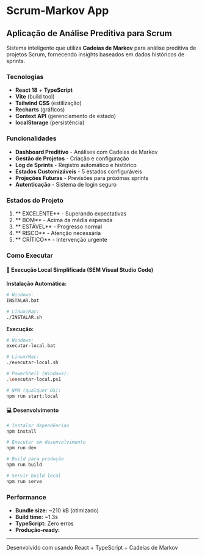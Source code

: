 # Scrum-Markov App

##  Aplicação de Análise Preditiva para Scrum

Sistema inteligente que utiliza **Cadeias de Markov** para análise preditiva de projetos Scrum, fornecendo insights baseados em dados históricos de sprints.

###  Tecnologias

- **React 18** + **TypeScript**
- **Vite** (build tool)
- **Tailwind CSS** (estilização)
- **Recharts** (gráficos)
- **Context API** (gerenciamento de estado)
- **localStorage** (persistência)

###  Funcionalidades

-  **Dashboard Preditivo** - Análises com Cadeias de Markov
-  **Gestão de Projetos** - Criação e configuração
-  **Log de Sprints** - Registro automático e histórico
-  **Estados Customizáveis** - 5 estados configuráveis
-  **Projeções Futuras** - Previsões para próximas sprints
-  **Autenticação** - Sistema de login seguro

###  Estados do Projeto

1. ** EXCELENTE** - Superando expectativas
2. ** BOM** - Acima da média esperada  
3. ** ESTÁVEL** - Progresso normal
4. ** RISCO** - Atenção necessária
5. ** CRÍTICO** - Intervenção urgente

###  Como Executar

#### 🚀 Execução Local Simplificada (SEM Visual Studio Code)

**Instalação Automática:**
```bash
# Windows:
INSTALAR.bat

# Linux/Mac:  
./INSTALAR.sh
```

**Execução:**
```bash
# Windows:
executar-local.bat

# Linux/Mac:
./executar-local.sh

# PowerShell (Windows):
.\executar-local.ps1

# NPM (qualquer OS):
npm run start:local
```

#### 💻 Desenvolvimento

```bash
# Instalar dependências
npm install

# Executar em desenvolvimento
npm run dev

# Build para produção
npm run build

# Servir build local
npm run serve
```

###  Performance

- **Bundle size:** ~210 kB (otimizado)
- **Build time:** ~1.3s
- **TypeScript:** Zero erros
- **Produção-ready:** 

---
Desenvolvido com  usando React + TypeScript + Cadeias de Markov
